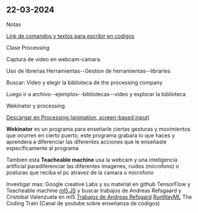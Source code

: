 ## 22-03-2024

Notas

[Link de comandos y textos para escribir en codigos](https://github.com/adam-p/markdown-here/wiki/Markdown-Cheatsheet#h1)

Clase Processing

Captura de video en webcam-camara.

Uso de librerias
Herramientas--Gestion de herramientas--libraries

Buscar: Video y elegir la biblioteca de the processing company

Luego ir a archivo--ejemplos--bibliotecas--video y explorar la biblioteca

Wekinator y processing.

[Descargar en Processing (animation, screen-based input)](http://www.wekinator.org/examples/#Processing_animation_screen-based_input)

**Wekinator** es un programa para enseñarle ciertas gesturas y movimientos que ocurren en cierto puerto, este programa grabara lo que haces y aprendera a diferenciar las diferentes acciones que le enseñaste especificamente al programa

Tambien esta **Teacheable machine** usa la webcam y una inteligencia artificial paradiferenciar las diferentes imagenes, ruidos (microfono) o posturas que reciba el pc atravez de la camara o microfono


Investigar mas:
Google creative Labs y su material en github
TensorFlow y Teacheable machine
[ml5.JS](https://ml5js.org/) y buscar trabajos de Andreas Refsgaard y Cristobal Valenzuela en ml5
[Trabajos de Andreas Refsgard](https://ml5-fellowship-2020.github.io/examples/)
[RunWayML](https://runwayml.com/)
The Coding Train (Canal de youtube sobre enseñanza de codigos)

